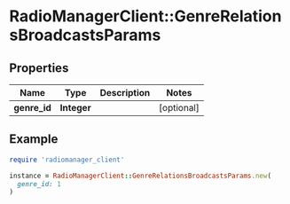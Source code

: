 # RadioManagerClient::GenreRelationsBroadcastsParams

## Properties

| Name | Type | Description | Notes |
| ---- | ---- | ----------- | ----- |
| **genre_id** | **Integer** |  | [optional] |

## Example

```ruby
require 'radiomanager_client'

instance = RadioManagerClient::GenreRelationsBroadcastsParams.new(
  genre_id: 1
)
```

